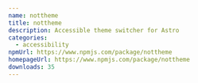 ```yaml
---
name: nottheme
title: nottheme
description: Accessible theme switcher for Astro
categories:
  - accessibility
npmUrl: https://www.npmjs.com/package/nottheme
homepageUrl: https://www.npmjs.com/package/nottheme
downloads: 35
---
```

